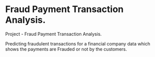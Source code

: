 # Fraud Payment Transaction Analysis.
Project - Fraud Payment Transaction Analysis.

Predicting fraudulent transactions for a financial company data which shows the payments are Frauded or not by the customers.
